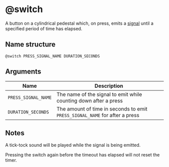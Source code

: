 # @switch

A button on a cylindrical pedestal which, on press, emits a
[signal](../signals.md) until a specified period of time has elapsed.

## Name structure

```
@switch PRESS_SIGNAL_NAME DURATION_SECONDS
```

## Arguments

| Name                | Description                                                                 |
| --------------------| --------------------------------------------------------------------------- |
| `PRESS_SIGNAL_NAME` | The name of the signal to emit while counting down after a press            |
| `DURATION_SECONDS`  | The amount of time in seconds to emit `PRESS_SIGNAL_NAME` for after a press |

## Notes

A tick-tock sound will be played while the signal is being emitted.

Pressing the switch again before the timeout has elapsed will not reset the timer.
